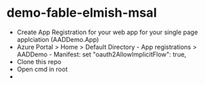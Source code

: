 # demo-fable-elmish-msal

- Create App Registration for your web app for your single page applciation (AADDemo.App)
- Azure Portal > Home > Default Directory - App registrations > AADDemo - Manifest: set "oauth2AllowImplicitFlow": true,
- Clone this repo
- Open cmd in root
- 
